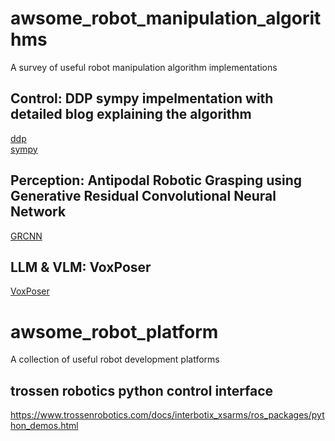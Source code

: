 # awsome_robot_manipulation_algorithms
A survey of useful robot manipulation algorithm implementations

## Control: DDP sympy impelmentation with detailed blog explaining the algorithm
[ddp](https://github.com/imgeorgiev/ddp/tree/main)  
[sympy](https://github.com/sympy/sympy)  


## Perception: Antipodal Robotic Grasping using Generative Residual Convolutional Neural Network
[GRCNN](https://github.com/skumra/robotic-grasping)


## LLM & VLM: VoxPoser
[VoxPoser](https://github.com/huangwl18/VoxPoser?tab=readme-ov-file)

# awsome_robot_platform
A collection of useful robot development platforms

## trossen robotics python control interface
https://www.trossenrobotics.com/docs/interbotix_xsarms/ros_packages/python_demos.html
